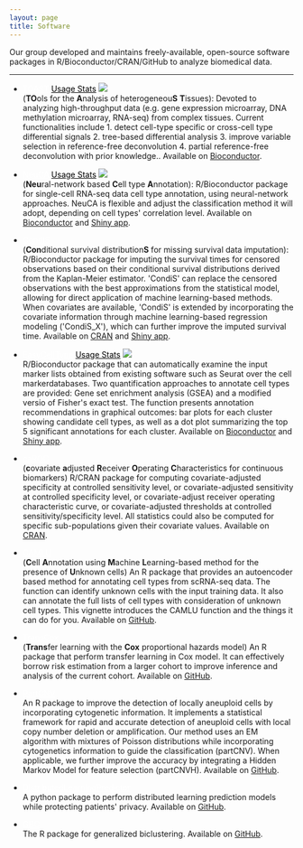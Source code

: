 ```yaml
---
layout: page
title: Software
---
```



Our group developed and maintains freely-available, open-source software packages in R/Bioconductor/CRAN/GitHub to analyze biomedical data. 

<!--
<p float="left">
  <img src="./assets/pics/DSS_hex.png" width="125" height="144" />
  <img src="./assets/pics/NeuCA_hex.png" width="125" height="144" />
 	<img src="./assets/pics/ISLET_hex.png" width="125" height="144" />
<!--   		<img src="/img3.png" width="100" /> 	-->

---------------


- <a style="color: white;" class="btn btn-primary" href="http://bioconductor.org/packages/release/bioc/html/TOAST.html">TOAST</a> 
  <a style="color: black;" class="btn" href="http://bioconductor.org/packages/stats/bioc/TOAST/">Usage Stats</a> 
  <img src="https://bioconductor.org/shields/years-in-bioc/TOAST.svg"><br/>
  (**TO**ols for the **A**nalysis of heterogeneou**S** **T**issues): Devoted to analyzing high-throughput data (e.g. gene expression microarray, DNA methylation microarray, RNA-seq) from complex tissues. Current functionalities include 1. detect cell-type specific or cross-cell type differential signals 2. tree-based differential analysis 3. improve variable selection in reference-free deconvolution 4. partial reference-free deconvolution with prior knowledge.. Available on [Bioconductor](http://bioconductor.org/packages/release/bioc/html/TOAST.html).

- <a  style="color: white;" class="btn btn-primary" href="https://bioconductor.org/packages/NeuCA/">NeuCA</a>
  <a style="color: black;" class="btn" href="http://bioconductor.org/packages/stats/bioc/NeuCA/">Usage Stats</a> 
  <img src="https://bioconductor.org/shields/years-in-bioc/NeuCA.svg"><br/>
  (**Neu**ral-network based **C**ell type **A**nnotation): R/Bioconductor package for single-cell RNA-seq data cell type annotation, using neural-network approaches. NeuCA is flexible and adjust the classification method it will adopt, depending on cell types' correlation level. Available on [Bioconductor](https://bioconductor.org/packages/NeuCA/) and [Shiny app](https://statbioinfo.shinyapps.io/NeuCA/). 
  
- <a  style="color: white;" class="btn btn-primary" href="https://cran.r-project.org/web/packages/CondiS/index.html">CondiS</a><br/>
  (**Con**ditional survival distribution**S** for missing survival data imputation): R/Bioconductor package for imputing the survival times for censored observations based on their conditional survival distributions derived from the Kaplan-Meier estimator. 'CondiS' can replace the censored observations with the best approximations from the statistical model, allowing for direct application of machine learning-based methods. When covariates are available, 'CondiS' is extended by incorporating the covariate information through machine learning-based regression modeling ('CondiS_X'), which can further improve the imputed survival time. Available on [CRAN](https://cran.r-project.org/web/packages/CondiS/index.html) and [Shiny app](https://biostatistics.mdanderson.org/shinyapps/CondiS/). 
  
- <a  style="color: white;" class="btn btn-primary" href="https://bioconductor.org/packages/devel/bioc/html/EasyCellType.html">EasyCellType</a>
  <a style="color: black;" class="btn" href="http://bioconductor.org/packages/stats/bioc/EasyCellType/">Usage Stats</a> 
  <img src="https://bioconductor.org/shields/years-in-bioc/EasyCellType.svg"><br/>
R/Bioconductor package that can automatically examine the input marker lists obtained from existing software such as Seurat over the cell markerdatabases. Two quantification approaches to annotate cell types are provided: Gene set enrichment analysis (GSEA) and a modified versio of Fisher's exact test. The function presents annotation recommendations in graphical outcomes: bar plots for each cluster showing candidate cell types, as well as a dot plot summarizing the top 5 significant annotations for each cluster. Available on [Bioconductor](https://bioconductor.org/packages/devel/bioc/html/EasyCellType.html) and [Shiny app](https://biostatistics.mdanderson.org/shinyapps/EasyCellType/). 
				            
- <a  style="color: white;" class="btn btn-primary" href="https://cran.r-project.org/web/packages/caROC/index.html">caROC</a><br/> 
(**c**ovariate **a**djusted **R**eceiver **O**perating **C**haracteristics for continuous biomarkers) R/CRAN package for computing covariate-adjusted specificity at controlled sensitivity level, or covariate-adjusted sensitivity at controlled specificity level, or covariate-adjust receiver operating characteristic curve, or covariate-adjusted thresholds at controlled sensitivity/specificity level. All statistics could also be computed for specific sub-populations given their covariate values. Available on [CRAN](https://cran.r-project.org/web/packages/caROC/index.html).
		    
- <a  style="color: white;" class="btn btn-primary" href="https://github.com/ziyili20/CAMLU">CAMLU</a><br/> (**C**ell **A**nnotation using **M**achine **L**earning-based method for the presence of **U**nknown cells) An R package that provides an autoencoder based method for annotating cell types from scRNA-seq data. The function can identify unknown cells with the input training data. It also can annotate the full lists of cell types with consideration of unknown cell types. This vignette introduces the CAMLU function and the things it can do for you. Available on [GitHub](https://github.com/ziyili20/CAMLU).

- <a  style="color: white;" class="btn btn-primary" href="https://github.com/ziyili20/TransCox">TransCox</a><br/> (**Trans**fer learning with the **Cox** proportional hazards model) An R package that perform transfer learning in Cox model. It can effectively borrow risk estimation from a larger cohort to improve inference and analysis of the current cohort. Available on [GitHub](https://github.com/ziyili20/TransCox).

- <a  style="color: white;" class="btn btn-primary" href="https://github.com/ziyili20/partCNV">PartCNV</a> <br/> An R package to improve the detection of locally aneuploid cells by incorporating cytogenetic information. It implements a statistical framework for rapid and accurate detection of aneuploid cells with local copy number deletion or amplification. Our method uses an EM algorithm with mixtures of Poisson distributions while incorporating cytogenetics information to guide the classification (partCNV). When applicable, we further improve the accuracy by integrating a Hidden Markov Model for feature selection (partCNVH). Available on [GitHub](https://github.com/ziyili20/partCNV).

- <a  style="color: white;" class="btn btn-primary" href="https://github.com/ziyili20/DistributedLearningPredictor">DistributedLearningPredictor</a><br/> 
A python package to perform distributed learning prediction models while protecting patients' privacy. Available on [GitHub](https://github.com/ziyili20/DistributedLearningPredictor).

- <a  style="color: white;" class="btn btn-primary" href="https://github.com/ziyili20/GBC">GBC</a><br/> 
The R package for generalized biclustering. Available on [GitHub](https://github.com/ziyili20/GBC).